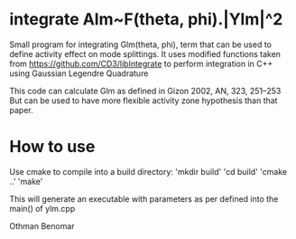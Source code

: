 # integrate Alm~F(theta, phi).|Ylm|^2
Small program for integrating Glm(theta, phi), term that can be used to define activity effect on mode splittings. It uses modified functions taken from https://github.com/CD3/libIntegrate to perform integration in C++ using Gaussian Legendre Quadrature

This code can calculate Glm as defined in Gizon 2002, AN, 323, 251–253
But can be used to have more flexible activity zone hypothesis than that paper.

# How to use
Use cmake to compile into a build directory:
       'mkdir build'
       'cd build'
       'cmake ..'
       'make'

This will generate an executable with parameters as per defined into the main() of ylm.cpp


Othman Benomar
